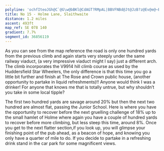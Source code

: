 ```yaml
---
polyline: 'ochfIteoJGh@C`@G\w@bBKl@CdAGT?RMpAL|BBVFNBd@Jt@JzB?z@Ev@e@~BGn@OdCChADj@GvA?v@HtACd@BnADj@`@vATxAFxAFf@@dBRbAR~ANrB?~ARbDPz@Zx@Lj@Fl@@`@Ev@D~@CV@~ADtA@fBFzA?~@KhCD`ANl@ZtBFlBHhAHb@L^b@x@L^NhAFdA?~AQ~EGb@QbA]t@W`@Wp@WvAEdA@p@FD|@e@hBi@TB'
title: No 15 - Holme Lane, Slaithwaite 
distance: 1.2 miles 
ascent: 493ft
map_ref: SE 078 140
gradient: 7.7%
segment_id: 36856119
---
```


As you can see from the map reference the road is only one hundred yards from the
previous climb and again starts very steeply under the same railway viaduct, (a very
impressive viaduct might I say) just a different arch. The climb incorporates the V9914 hill
climb course as used by the Huddersfield Star Wheelers, the only difference is that this time
you go a little bit further and finish at The Rose and Crown public house, (another
opportunity to partake in liquid refreshments)!! Anyone would think I was a drinker! For
anyone that knows me that is totally untrue, but why shouldn’t you take in some local
tipple?

The first two hundred yards are savage around 20% but then the next two hundred are
almost flat, passing the Junior School. Here is where you have the opportunity to recover
before the next gruelling challenge of 18% up to the small hamlet of Holme where again you
have a couple of hundred yards to recover before more climbing, but less steep this time,
around 8%. Once you get to the next flatter section,if you look up, you will glimpse your
finishing point of the pub ahead, as a beacon of hope, and knowing you only have a quarter
of mile to do. If you decide to partake in a refreshing drink stand in the car park for some
magnificent views.



